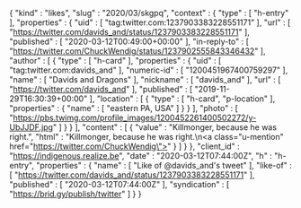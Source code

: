 {
  "kind" : "likes",
  "slug" : "2020/03/skgpq",
  "context" : {
    "type" : [ "h-entry" ],
    "properties" : {
      "uid" : [ "tag:twitter.com:1237903383228551171" ],
      "url" : [ "https://twitter.com/davids_and/status/1237903383228551171" ],
      "published" : [ "2020-03-12T00:49:00+00:00" ],
      "in-reply-to" : [ "https://twitter.com/ChuckWendig/status/1237902555843346432" ],
      "author" : [ {
        "type" : [ "h-card" ],
        "properties" : {
          "uid" : [ "tag:twitter.com:davids_and" ],
          "numeric-id" : [ "1200451967400759297" ],
          "name" : [ "Davids and Dragons" ],
          "nickname" : [ "davids_and" ],
          "url" : [ "https://twitter.com/davids_and" ],
          "published" : [ "2019-11-29T16:30:39+00:00" ],
          "location" : [ {
            "type" : [ "h-card", "p-location" ],
            "properties" : {
              "name" : [ "eastern PA, USA" ]
            }
          } ],
          "photo" : [ "https://pbs.twimg.com/profile_images/1200452261400502272/y-UbJJDF.jpg" ]
        }
      } ],
      "content" : [ {
        "value" : "Killmonger, because he was right.",
        "html" : "Killmonger, because he was right.\n<a class=\"u-mention\" href=\"https://twitter.com/ChuckWendig\"></a>"
      } ]
    }
  },
  "client_id" : "https://indigenous.realize.be",
  "date" : "2020-03-12T07:44:00Z",
  "h" : "h-entry",
  "properties" : {
    "name" : [ "Like of @davids_and's tweet" ],
    "like-of" : [ "https://twitter.com/davids_and/status/1237903383228551171" ],
    "published" : [ "2020-03-12T07:44:00Z" ],
    "syndication" : [ "https://brid.gy/publish/twitter" ]
  }
}

